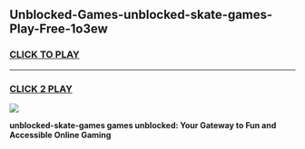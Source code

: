 
## Unblocked-Games-unblocked-skate-games-Play-Free-1o3ew
<h3>
<a href="https://premium76.site?title=unblocked-skate-games&ref=21A">CLICK TO PLAY</a></h3>
<hr>

<h3>
<a href="https://premium76.site?title=unblocked-skate-games&ref=21A">CLICK 2 PLAY</a>
  
</h3>

<a href="https://premium76.site?title=unblocked-skate-games&ref=21A"><img src="https://clearcache.store/games.png"></a>


**unblocked-skate-games games unblocked: Your Gateway to Fun and Accessible Online Gaming**
